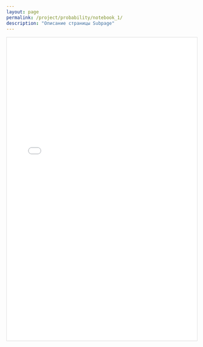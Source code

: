 ```yaml
---
layout: page
permalink: /project/probability/notebook_1/
description: "Описание страницы Subpage"
---
```


<div class="gif-container">
  <!-- Вместо картинки используем iframe для встраивания HTML -->
  <iframe src="{{'/probability/jupyter/НаивныйБайес.html' | absolute_url }}" 
          alt="Notebook про броадкастинг" 
          style="width: 100%; height: 800px; display: block; margin: 0 auto 20px; border: 1px solid #ddd;">
  </iframe>
</div>